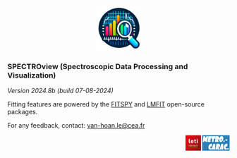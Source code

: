 <div style="text-align: center;">
    <img src="icon3.png" alt="icon3.png" width="100" height="100">
</div>

### SPECTROview (Spectroscopic Data Processing and Visualization)

*Version 2024.8b (build 07-08-2024)*

Fitting features are powered
by the [FITSPY](https://github.com/CEA-MetroCarac/fitspy)
and [LMFIT](https://lmfit.github.io/lmfit-py/) open-source packages.

For any feedback,
contact: [van-hoan.le@cea.fr](mailto:van-hoan.le@cea.fr)

<div style="text-align: right;">
    <img src="logo.png" alt="icon3.png" width="100" height="35">
</div>